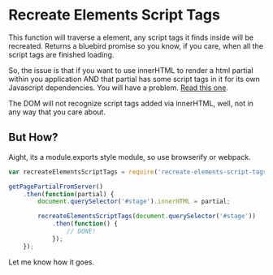 # Recreate Elements Script Tags

This function will traverse a element, any script tags it finds inside will be recreated.
Returns a bluebird promise so you know, if you care, when all the script tags are finished loading.

So, the issue is that if you want to use innerHTML to render a html partial within you application AND that partial has some script tags in it for its own Javascript dependencies. You will have a problem. [Read this one](http://stackoverflow.com/questions/13390588/script-tag-create-with-innerhtml-of-a-div-doesnt-work).

The DOM will not recognize script tags added via innerHTML, well, not in any way that you care about.

## But How?

Aight, its a module.exports style module, so use browserify or webpack.

```javascript
var recreateElementsScriptTags = require('recreate-elements-script-tags');

getPagePartialFromServer()
    .then(function(partial) {
        document.querySelector('#stage').innerHTML = partial;

        recreateElementsScriptTags(document.querySelector('#stage'))
            .then(function() {
                // DONE!
            });
    });
```

Let me know how it goes.

